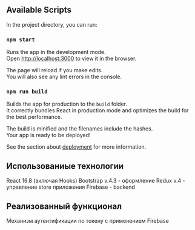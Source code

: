 ## Available Scripts

In the project directory, you can run:

### `npm start`

Runs the app in the development mode.<br>
Open [http://localhost:3000](http://localhost:3000) to view it in the browser.

The page will reload if you make edits.<br>
You will also see any lint errors in the console.

### `npm run build`

Builds the app for production to the `build` folder.<br>
It correctly bundles React in production mode and optimizes the build for the best performance.

The build is minified and the filenames include the hashes.<br>
Your app is ready to be deployed!

See the section about [deployment](https://facebook.github.io/create-react-app/docs/deployment) for more information.

## Использованиые технологии
React 16.8 (включая Hooks)
Bootstrap v.4.3 - оформление
Redux v.4 - управление store приложения
Firebase - backend

## Реализованный функционал 

Механизм аутентификации по токену с применением Firebase
